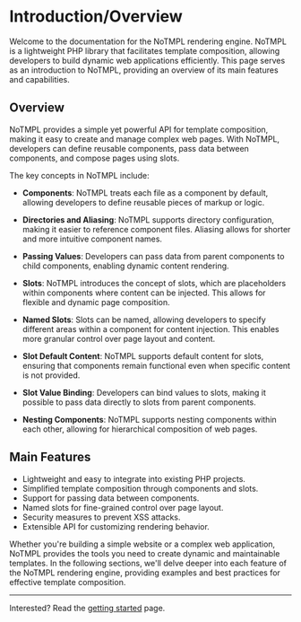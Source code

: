 # Introduction/Overview

Welcome to the documentation for the NoTMPL rendering engine. NoTMPL is a lightweight PHP library that facilitates
template composition, allowing developers to build dynamic web applications efficiently. This page serves as an
introduction to NoTMPL, providing an overview of its main features and capabilities.

## Overview

NoTMPL provides a simple yet powerful API for template composition, making it easy to create and manage complex web
pages. With NoTMPL, developers can define reusable components, pass data between components, and compose pages using
slots.

The key concepts in NoTMPL include:

- **Components**: NoTMPL treats each file as a component by default, allowing developers to define reusable pieces of
  markup or logic.

- **Directories and Aliasing**: NoTMPL supports directory configuration, making it easier to reference component files.
  Aliasing allows for shorter and more intuitive component names.

- **Passing Values**: Developers can pass data from parent components to child components, enabling dynamic content
  rendering.

- **Slots**: NoTMPL introduces the concept of slots, which are placeholders within components where content can be
  injected. This allows for flexible and dynamic page composition.

- **Named Slots**: Slots can be named, allowing developers to specify different areas within a component for content
  injection. This enables more granular control over page layout and content.

- **Slot Default Content**: NoTMPL supports default content for slots, ensuring that components remain functional even
  when specific content is not provided.

- **Slot Value Binding**: Developers can bind values to slots, making it possible to pass data directly to slots from
  parent components.

- **Nesting Components**: NoTMPL supports nesting components within each other, allowing for hierarchical composition of
  web pages.

## Main Features

- Lightweight and easy to integrate into existing PHP projects.
- Simplified template composition through components and slots.
- Support for passing data between components.
- Named slots for fine-grained control over page layout.
- Security measures to prevent XSS attacks.
- Extensible API for customizing rendering behavior.

Whether you're building a simple website or a complex web application, NoTMPL provides the tools you need to create
dynamic and maintainable templates. In the following sections, we'll delve deeper into each feature of the NoTMPL
rendering engine, providing examples and best practices for effective template composition.

---
Interested? Read the [getting started](./getting_started.md) page.